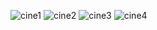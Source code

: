 ![cine1](https://github.com/user-attachments/assets/90c8aa29-eaa1-4080-8ab9-3b7a5c312bbc)
![cine2](https://github.com/user-attachments/assets/cd268ad8-07af-4988-950f-af5d13aa19f7)
![cine3](https://github.com/user-attachments/assets/1f6265d5-8174-42f9-845c-07b6c0268fbf)
![cine4](https://github.com/user-attachments/assets/a5124f4b-8056-4fc8-86b6-d76888b8f1a1)



